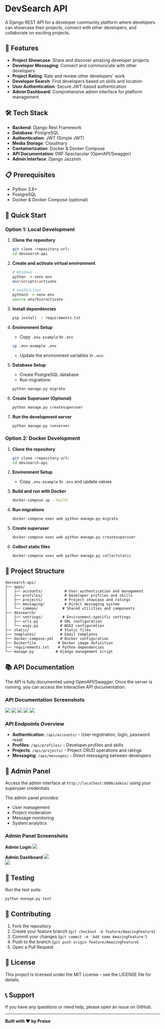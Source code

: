 # DevSearch API

A Django REST API for a developer community platform where developers can showcase their projects, connect with other developers, and collaborate on exciting projects.

## 🚀 Features

- **Project Showcase**: Share and discover amazing developer projects
- **Developer Messaging**: Connect and communicate with other developers
- **Project Rating**: Rate and review other developers' work
- **Developer Search**: Find developers based on skills and location
- **User Authentication**: Secure JWT-based authentication
- **Admin Dashboard**: Comprehensive admin interface for platform management

## 🛠️ Tech Stack

- **Backend**: Django Rest Framework
- **Database**: PostgreSQL
- **Authentication**: JWT (Simple JWT)
- **Media Storage**: Cloudinary
- **Containerization**: Docker & Docker Compose
- **API Documentation**: DRF Spectacular (OpenAPI/Swagger)
- **Admin Interface**: Django Jazzmin
  
## 📋 Prerequisites

- Python 3.8+
- PostgreSQL
- Docker & Docker Compose (optional)

## 🚀 Quick Start

### Option 1: Local Development

1. **Clone the repository**
   ```bash
   git clone <repository-url>
   cd devsearch-api
   ```

2. **Create and activate virtual environment**
   ```bash
   # Windows
   python -m venv env
   env\Scripts\activate
   
   # macOS/Linux
   python3 -m venv env
   source env/bin/activate
   ```

3. **Install dependencies**
   ```bash
   pip install -r requirements.txt
   ```

4. **Environment Setup**
   - Copy `.env.example` to `.env`
   ```bash
   cp .env.example .env
   ```
   - Update the environment variables in `.env`:
    

5. **Database Setup**
   - Create PostgreSQL database
   - Run migrations:
   ```bash
   python manage.py migrate
   ```

6. **Create Superuser (Optional)**
   ```bash
   python manage.py createsuperuser
   ```

7. **Run the development server**
   ```bash
   python manage.py runserver
   ```

### Option 2: Docker Development

1. **Clone the repository**
   ```bash
   git clone <repository-url>
   cd devsearch-api
   ```

2. **Environment Setup**
   - Copy `.env.example` to `.env` and update values

3. **Build and run with Docker**
   ```bash
   docker-compose up --build
   ```

4. **Run migrations**
   ```bash
   docker-compose exec web python manage.py migrate
   ```

5. **Create superuser**
   ```bash
   docker-compose exec web python manage.py createsuperuser
   ```

6. **Collect static files**
   ```bash
   docker-compose exec web python manage.py collectstatic
   ```

## 📁 Project Structure

```
devsearch-api/
├── apps/
│   ├── accounts/          # User authentication and management
│   ├── profiles/          # Developer profiles and skills
│   ├── projects/          # Project showcase and ratings
│   ├── messaging/         # Direct messaging system
│   └── common/           # Shared utilities and components
├── devsearch/
│   ├── settings/         # Environment-specific settings
│   ├── urls.py          # URL configuration
│   └── wsgi.py          # WSGI configuration
├── static/              # Static files
├── templates/           # Email templates
├── docker-compose.yml   # Docker configuration
├── Dockerfile          # Docker image definition
├── requirements.txt    # Python dependencies
└── manage.py          # Django management script
```

## 📚 API Documentation

The API is fully documented using OpenAPI/Swagger. Once the server is running, you can access the interactive API documentation.

### API Documentation Screenshots

<img src="./static/images/1-d.png">  
<img src="./static/images/2-d.png">  
<img src="./static/images/3-d.png">  
<img src="./static/images/4-d.png">  
<img src="./static/images/5-d.png">  

### API Endpoints Overview

- **Authentication**: `/api/accounts/` - User registration, login, password reset
- **Profiles**: `/api/profiles/` - Developer profiles and skills
- **Projects**: `/api/projects/` - Project CRUD operations and ratings
- **Messaging**: `/api/messages/` - Direct messaging between developers

## 🔐 Admin Panel

Access the admin interface at `http://localhost:8000/admin/` using your superuser credentials.

The admin panel provides:
- User management
- Project moderation
- Message monitoring
- System analytics

### Admin Panel Screenshots

**Admin Login**
<img src="./static/images/devsearch-admin-login.png">  

**Admin Dashboard**
<img src="./static/images/devsearch-admin-dashboard-1.png">  
<img src="./static/images/devsearch-admin-dashboard-2.png">

## 🧪 Testing

Run the test suite:

```bash
python manage.py test
```

## 🤝 Contributing

1. Fork the repository
2. Create your feature branch (`git checkout -b feature/AmazingFeature`)
3. Commit your changes (`git commit -m 'Add some AmazingFeature'`)
4. Push to the branch (`git push origin feature/AmazingFeature`)
5. Open a Pull Request

## 📄 License

This project is licensed under the MIT License - see the LICENSE file for details.

## 📞 Support

If you have any questions or need help, please open an issue on GitHub.

---

**Built with ❤️ by Praise**

